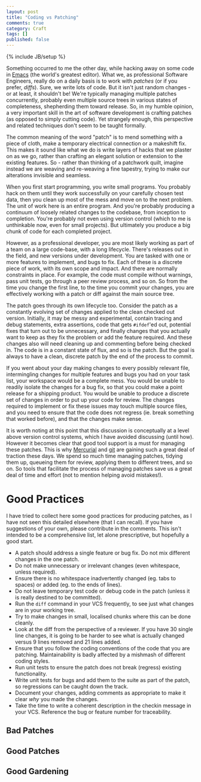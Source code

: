 ```yaml
---
layout: post
title: "Coding vs Patching"
comments: true
category: Craft
tags: []
published: false
---
```

{% include JB/setup %}

Something occurred to me the other day, while hacking away on some code in [Emacs](http://www.emacswiki.org/) (the world's greatest editor).  What we, as professional Software Engineers, really do on a daily basis is to work with *patches* (or if you prefer, *diffs*).  Sure, we write lots of code.  But it isn't just random changes - or at least, it shouldn't be!  We're typically managing multiple patches concurrently, probably even multiple source trees in various states of completeness, shepherding them toward release.  So, in my humble opinion, a very important skill in the art of software development is crafting patches (as opposed to simply cutting code).  Yet strangely enough, this perspective and related techniques don't seem to be taught formally.

The common meaning of the word "patch" is to mend something with a piece of cloth, make a temporary electrical connection or a makeshift fix.  This  makes it sound like what we do is write layers of hacks that we plaster on as we go, rather than crafting an elegant solution or extension to the existing features.  So - rather than thinking of a patchwork quilt, imagine instead we are weaving and re-weaving a fine tapestry, trying to make our alterations invisible and seamless.

When you first start programming, you write small programs.  You probably hack on them until they work successfully on your carefully chosen test data, then you clean up most of the mess and move on to the next problem.  The unit of work here is an entire program.  And you're probably producing a continuum of loosely related changes to the codebase, from inception to completion.  You're probably not even using version control (which to me is unthinkable now, even for small projects).  But ultimately you produce a big chunk of code for each completed project.

However, as a professional developer, you are most likely working as part of a team on a large code-base, with a long lifecycle.  There's releases out in the field, and new versions under development.  You are tasked with one or more features to implement, and bugs to fix.  Each of these is a discrete piece of work, with its own scope and impact.  And there are normally constraints in place.  For example, the code must compile without warnings, pass unit tests, go through a peer review process, and so on.  So from the time you change the first line, to the time you commit your changes, you are effectively working with a patch or diff against the main source tree.

The patch goes through its own lifecycle too.  Consider the patch as a constantly evolving set of changes applied to the clean checked out version.  Initially, it may be messy and experimental, contain tracing and debug statements, extra assertions, code that gets `#ifdef`'ed out, potential fixes that turn out to be unnecessary, and finally changes that you actually want to keep as they fix the problem or add the feature required.  And these changes also will need cleaning up and commenting before being checked in.  The code is in a constant state of flux, and so is the patch.  But the goal is always to have a clean, discrete patch by the end of the process to commit.

If you went about your day making changes to every possibly relevant file, intermingling changes for multiple features and bugs you had on your task list, your workspace would be a complete mess.  You would be unable to readily isolate the changes for a bug fix, so that you could make a point release for a shipping product.  You would be unable to produce a discrete set of changes in order to put up your code for review.  The changes required to implement or fix these issues may touch multiple source files, and you need to ensure that the code does not regress (ie. break something that worked before), and that the changes make sense.

It is worth noting at this point that this discussion is conceptually at a level above version control systems, which I have avoided discussing (until how).  However it becomes clear that good tool support is a must for managing these patches.  This is why [Mercurial](http://www.selenic.com/mercurial/) and [git](http://www.kernel.org/pub/software/scm/git/) are gaining such a great deal of traction these days.  We spend so much time managing patches, tidying them up, queueing them for review, applying them to different trees, and so on.  So tools that facilitate the process of managing patches save us a great deal of time and effort (not to mention helping avoid mistakes!).

Good Practices
==============

I have tried to collect here some good practices for producing patches, as I have not seen this detailed elsewhere (that I can recall).  If you have suggestions of your own, please contribute in the comments.  This isn't intended to be a comprehensive list, let alone prescriptive, but hopefully a good start.

 * A patch should address a single feature or bug fix.  Do not mix different changes in the one patch.
 * Do not make unnecessary or irrelevant changes (even whitespace, unless required).
 * Ensure there is no whitespace inadvertently changed (eg. tabs to spaces) or added (eg. to the ends of lines).
 * Do not leave temporary test code or debug code in the patch (unless it is really destined to be committed).
 * Run the `diff` command in your VCS frequently, to see just what changes are in your working tree.
 * Try to make changes in small, localised chunks where this can be done cleanly.
 * Look at the diff from the perspective of a reviewer.  If you have 30 single line changes, it is going to be harder to see what is actually changed versus 9 lines removed and 21 lines added.
 * Ensure that you follow the coding conventions of the code that you are patching.  Maintainability is badly affected by a mishmash of different coding styles.
 * Run unit tests to ensure the patch does not break (regress) existing functionality.
 * Write unit tests for bugs and add them to the suite as part of the patch, so regressions can be caught down the track.
 * Document your changes, adding comments as appropriate to make it clear *why* you made the changes.
 * Take the time to write a coherent description in the checkin message in your VCS.  Reference the bug or feature number for traceability.

## Bad Patches ##



## Good Patches ##

## Good Gardening ##
